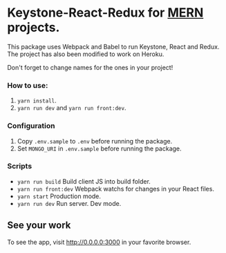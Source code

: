 # Keystone-React-Redux for [MERN](http://mern.io/) projects.

This package uses Webpack and Babel to run Keystone, React and Redux. The project has also been modified to work on Heroku.

Don't forget to change names for the ones in your project!

### How to use:
1. `yarn install`.
2. `yarn run dev` and `yarn run front:dev`.

### Configuration
1. Copy `.env.sample` to `.env` before running the package.
1. Set `MONGO_URI` in `.env.sample` before running the package.

### Scripts

* `yarn run build` Build client JS into build folder.
* `yarn run front:dev` Webpack watchs for changes in your React files.
* `yarn start` Production mode.
* `yarn run dev` Run server. Dev mode.

## See your work

To see the app, visit <http://0.0.0.0:3000> in your favorite browser.
